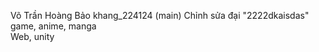 Võ Trần Hoàng Bảo khang_224124 (main) Chỉnh sửa đại "2222dkaisdas"
    game, anime, manga  
    Web, unity      

